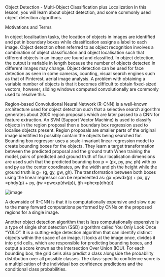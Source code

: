 Object Detection - Multi-Object Classification plus Localization
In this lesson, you will learn about object detection, and some commonly used object detection algorithms.

Motivations and Terms

In object localisation tasks, the location of objects in images are identified and put in boundary boxes while classification assigns a label to each image. Object detection often referred to as object recognition  involves a combination of object classification and object localisation such that different objects in an image are found and classified. In object detection, the output is variable in length because the number of objects detected in different images may change. Object detection can be used for face detection as seen in some cameras, counting, visual search engines such as that of Pinterest, aerial image analysis. A problem with obtaining a variable number of objects is that it becomes difficult to obtain fixed-sized vectors; however, sliding windows computed convolutionally  are commonly used to resolve this. 

Region-based Convolutional Neural Network (R-CNN) is a well-known architecture used for object detection such that a selective search algorithm generates about 2000 region proposals which are later passed to a CNN for feature extraction. An SVM (Support Vector Machine) is used to classify objects in the region proposal then a boundary box regression used to localise objects present. Region proposals are smaller parts of the original image identified to possibly contain the objects being searched for.  Bounding box regressor uses a scale-invariant linear regression model to create bounding boxes for the objects. They learn a target transformation between the predicted proposal and the ground truth When training the model, pairs of predicted and ground truth of four localisation dimensions are used such that the predicted bounding box p = (px, py, pw, ph) with px and py as the center coordinates, pw the width and ph the height while the ground truth is g= (g, gy, gw, gh). The transformation between both boxes using the linear regressor can be represented as: ĝx =pwdx(p) + px, ĝy =phdy(p) + py, ĝw =pwexp(dw(p)), ĝh =phexp(dh(p))


![image](https://user-images.githubusercontent.com/93423367/211047682-fc571365-4967-47e6-9a4b-2e8ed015ef7c.png)


A downside of R-CNN is that it is computationally expensive and slow due to the many forward computations performed by CNNs on the proposed regions for a single image.

Another object detection algorithm that is less computationally expensive is a type of single shot detection (SSD) algorithm called You Only Look Once “YOLO”. It is a cutting-edge detection algorithm that can identify distinct objects within the space of an image. It looks at the image once, divides it into grid cells, which are responsible for predicting bounding boxes, and output a score known as the Intersection Over Union (IOU). For each bounding box, the grid cells also predict a class alongside the probability distribution over all possible classes. The class-specific confidence score is a multiplication of the individual box confidence predictions and the conditional class probabilities.

